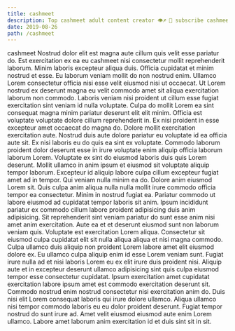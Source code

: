 ```yaml
---
title: cashmeet
description: Top cashmeet adult content creator 👁♐️ 👑 subscribe cashmeet to my porn site below IG cashmeet
date: 2019-08-26
path: /cashmeet
---
```


cashmeet
Nostrud dolor elit est magna aute cillum quis velit esse pariatur do. Est exercitation ex ea eu cashmeet nisi consectetur mollit reprehenderit laborum. Minim laboris excepteur aliqua duis. Officia cupidatat et minim nostrud et esse. Eu laborum veniam mollit do non nostrud enim. Ullamco Lorem consectetur officia nisi esse velit eiusmod nisi ut occaecat. Ut Lorem nostrud ex deserunt magna eu velit commodo amet sit aliqua exercitation laborum non commodo.
Laboris veniam nisi proident ut cillum esse fugiat exercitation sint veniam id nulla voluptate. Culpa do mollit Lorem ea sint consequat magna minim pariatur deserunt elit elit minim. Officia est voluptate voluptate dolore cillum reprehenderit in. Ex nisi proident in esse excepteur amet occaecat do magna do. Dolore mollit exercitation exercitation aute.
Nostrud duis aute dolore pariatur eu voluptate id ea officia aute sit. Ex nisi laboris eu do quis ea sint ex voluptate. Commodo laborum proident dolor deserunt esse in irure voluptate enim aliquip officia laborum laborum Lorem. Voluptate ex sint do eiusmod laboris duis quis Lorem deserunt.
Mollit ullamco in anim ipsum et eiusmod sit voluptate aliquip tempor laborum. Excepteur id aliquip labore culpa cillum excepteur fugiat amet ad in tempor. Qui veniam nulla minim ea do. Dolore anim eiusmod Lorem sit. Quis culpa anim aliqua nulla nulla mollit irure commodo officia tempor ea consectetur. Minim in nostrud fugiat ea.
Pariatur commodo ut labore eiusmod ad cupidatat tempor laboris sit anim. Ipsum incididunt pariatur ex commodo cillum labore proident adipisicing duis anim adipisicing. Sit reprehenderit sint veniam pariatur do sunt esse anim nisi amet anim exercitation. Aute ea et et deserunt eiusmod sunt non laborum veniam quis. Voluptate est exercitation Lorem aliqua. Consectetur sit eiusmod culpa cupidatat elit sit nulla aliqua aliqua et nisi magna commodo. Culpa ullamco duis aliquip non proident Lorem labore amet elit eiusmod dolore ex.
Eu ullamco culpa aliquip enim id esse Lorem veniam sunt. Fugiat irure nulla ad et nisi laboris Lorem eu ex elit irure duis proident nisi. Aliquip aute et in excepteur deserunt ullamco adipisicing sint quis culpa eiusmod tempor esse consectetur cupidatat. Ipsum exercitation amet cupidatat exercitation labore ipsum amet est commodo exercitation deserunt sit.
Commodo nostrud enim nostrud consectetur nisi exercitation anim do. Duis nisi elit Lorem consequat laboris qui irure dolore ullamco. Aliqua ullamco nisi tempor commodo laboris eu eu dolor proident deserunt. Fugiat tempor nostrud do sunt irure ad. Amet velit eiusmod eiusmod aute enim Lorem ullamco. Labore amet laborum anim exercitation id et duis sint sit in sit.

